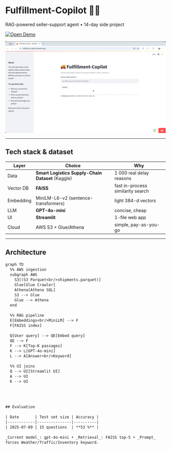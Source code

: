 
# Fulfillment-Copilot 🚚🤖
RAG-powered seller-support agent • 14-day side project

[![Open Demo](https://img.shields.io/badge/Live_Demo-Streamlit-brightgreen?logo=streamlit)](https://fulfillment-copilot.streamlit.app)


<p align="center">
  <img src="demo.gif" width="600">
</p>


---

## Tech stack & dataset

| Layer      | Choice                                          | Why |
|------------|-------------------------------------------------|-----|
| Data       | **Smart Logistics Supply-Chain Dataset** (Kaggle) | 1 000 real delay reasons |
| Vector DB  | **FAISS**                                       | fast in-process similarity search |
| Embedding  | MiniLM-L6-v2 (sentence-transformers)            | light 384-d vectors |
| LLM        | **GPT-4o-mini**                                 | concise, cheap |
| UI         | **Streamlit**                                   | 1-file web app |
| Cloud      | AWS S3 + Glue/Athena                            | simple, pay-as-you-go |

---

## Architecture

```mermaid
graph TD
  %% AWS ingestion
  subgraph AWS
    S3[(S3 Parquet<br/>shipments.parquet)]
    Glue[Glue Crawler]
    Athena[Athena SQL]
    S3 --> Glue
    Glue --> Athena
  end

  %% RAG pipeline
  E[Embeddings<br/>MiniLM] --> F
  F[FAISS index]

  Q[User query] --> QE[Embed query]
  QE --> F
  F --> K[Top-K passages]
  K --> L[GPT-4o-mini]
  L --> A[Answer<br/>Keyword]

  %% UI joins
  Q --> UI[Streamlit UI]
  A --> UI
  K --> UI




## Evaluation

| Date       | Test set size | Accuracy |
|------------|---------------|----------|
| 2025-07-09 | 15 questions  | **53 %** |

_Current model_: gpt-4o-mini • _Retrieval_: FAISS top-5 • _Prompt_ forces Weather/Traffic/Inventory keyword.

